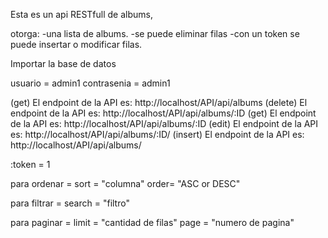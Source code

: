 Esta es un api RESTfull de albums,

otorga:
    -una lista de albums.
    -se puede eliminar filas
    -con un token se puede insertar o modificar filas.

Importar la base de datos

usuario = admin1
contrasenia = admin1



(get)
El endpoint de la API es: http://localhost/API/api/albums
(delete)
El endpoint de la API es: http://localhost/API/api/albums/:ID
(get)
El endpoint de la API es: http://localhost/API/api/albums/:ID
(edit)
El endpoint de la API es: http://localhost/API/api/albums/:ID/
(insert)
El endpoint de la API es: http://localhost/API/api/albums/

:token = 1

para ordenar =  sort = "columna"
                order= "ASC or DESC"

para filtrar =  search = "filtro"

para paginar =  limit = "cantidad de filas"
                page = "numero de pagina"